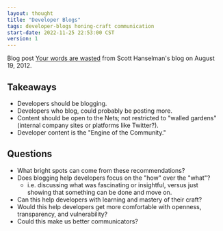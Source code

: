 ```yaml
---
layout: thought
title: "Developer Blogs"
tags: developer-blogs honing-craft communication
start-date: 2022-11-25 22:53:00 CST
version: 1
---
```


Blog post [Your words are wasted](https://www.hanselman.com/blog/your-words-are-wasted) from Scott Hanselman's blog on August 19, 2012.

## Takeaways
- Developers should be blogging.
- Developers who blog, could probably be posting more.
- Content should be open to the Nets; not restricted to "walled gardens" (internal company sites or platforms like Twitter?).
- Developer content is the "Engine of the Community."

## Questions
- What bright spots can come from these recommendations?
- Does blogging help developers focus on the "how" over the "what"?
    - i.e. discussing what was fascinating or insightful, versus just showing that something can be done and move on.
- Can this help developers with learning and mastery of their craft?
- Would this help developers get more comfortable with openness, transparency, and vulnerability?
- Could this make us better communicators?